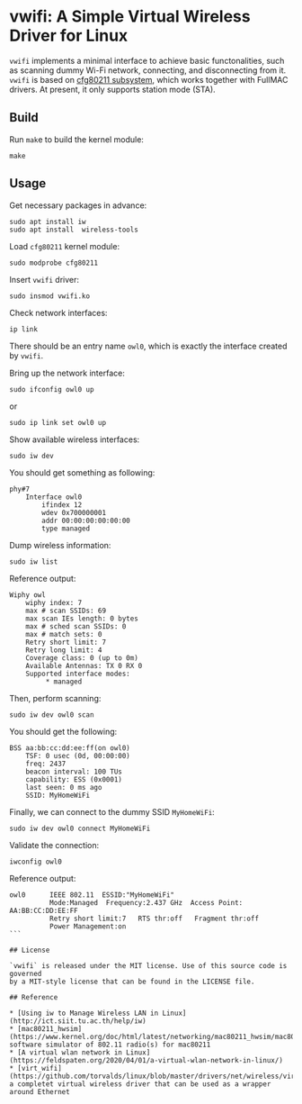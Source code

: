 # vwifi: A Simple Virtual Wireless Driver for Linux

`vwifi` implements a minimal interface to achieve basic functonalities,
such as scanning dummy Wi-Fi network, connecting, and disconnecting from it.
`vwifi` is based on [cfg80211 subsystem](https://www.kernel.org/doc/html/latest/driver-api/80211/cfg80211.html),
which works together with FullMAC drivers. At present, it only supports station mode (STA).

## Build

Run `mak`e to build the kernel module:
```shell
make
```

## Usage

Get necessary packages in advance:
```shell
sudo apt install iw
sudo apt install  wireless-tools
```

Load `cfg80211` kernel module:
```shell
sudo modprobe cfg80211
```

Insert `vwifi` driver:
```shell
sudo insmod vwifi.ko
```

Check network interfaces:
```shell
ip link
```

There should be an entry name `owl0`, which is exactly the interface created by `vwifi`.

Bring up the network interface:
```shell
sudo ifconfig owl0 up
```

or
```shell
sudo ip link set owl0 up
```

Show available wireless interfaces:
```shell
sudo iw dev
```

You should get something as following:
```
phy#7
	Interface owl0
		ifindex 12
		wdev 0x700000001
		addr 00:00:00:00:00:00
		type managed
```

Dump wireless information:
```shell
sudo iw list
```

Reference output:
```
Wiphy owl
	wiphy index: 7
	max # scan SSIDs: 69
	max scan IEs length: 0 bytes
	max # sched scan SSIDs: 0
	max # match sets: 0
	Retry short limit: 7
	Retry long limit: 4
	Coverage class: 0 (up to 0m)
	Available Antennas: TX 0 RX 0
	Supported interface modes:
		 * managed
```

Then, perform scanning:
```shell
sudo iw dev owl0 scan
```

You should get the following:
```
BSS aa:bb:cc:dd:ee:ff(on owl0)
	TSF: 0 usec (0d, 00:00:00)
	freq: 2437
	beacon interval: 100 TUs
	capability: ESS (0x0001)
	last seen: 0 ms ago
	SSID: MyHomeWiFi
```

Finally, we can connect to the dummy SSID `MyHomeWiFi`:
```shell
sudo iw dev owl0 connect MyHomeWiFi
```

Validate the connection:
```shell
iwconfig owl0
```

Reference output:
````
owl0      IEEE 802.11  ESSID:"MyHomeWiFi"
          Mode:Managed  Frequency:2.437 GHz  Access Point: AA:BB:CC:DD:EE:FF
          Retry short limit:7   RTS thr:off   Fragment thr:off
          Power Management:on
```

## License

`vwifi` is released under the MIT license. Use of this source code is governed
by a MIT-style license that can be found in the LICENSE file.

## Reference

* [Using iw to Manage Wireless LAN in Linux](http://ict.siit.tu.ac.th/help/iw)
* [mac80211_hwsim](https://www.kernel.org/doc/html/latest/networking/mac80211_hwsim/mac80211_hwsim.html): software simulator of 802.11 radio(s) for mac80211
* [A virtual wlan network in Linux](https://feldspaten.org/2020/04/01/a-virtual-wlan-network-in-linux/)
* [virt_wifi](https://github.com/torvalds/linux/blob/master/drivers/net/wireless/virt_wifi.c): a completet virtual wireless driver that can be used as a wrapper around Ethernet
